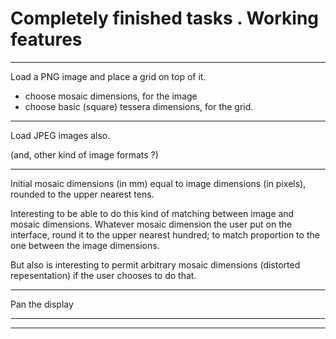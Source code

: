 # Completely finished tasks . Working features

----

Load a PNG image and place a grid on top of it.

- choose mosaic dimensions, for the image
- choose basic (square) tessera dimensions, for the grid.

----

Load JPEG images also.

(and, other kind of image formats ?)

----

Initial mosaic dimensions (in mm) equal to image dimensions (in pixels), rounded to the upper nearest tens. 

Interesting to be able to do this kind of matching between image and mosaic dimensions. Whatever mosaic dimension the user put on the interface, round it to the upper nearest hundred; to match proportion to the one between the image dimensions.

But also is interesting to permit arbitrary mosaic dimensions (distorted repesentation) if the user chooses to do that.

----

Pan the display

----
----